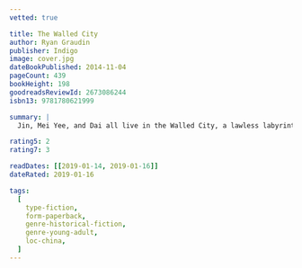 ```yaml
---
vetted: true

title: The Walled City
author: Ryan Graudin
publisher: Indigo
image: cover.jpg
dateBookPublished: 2014-11-04
pageCount: 439
bookHeight: 198
goodreadsReviewId: 2673086244
isbn13: 9781780621999

summary: |
  Jin, Mei Yee, and Dai all live in the Walled City, a lawless labyrinth run by crime lords and overrun by street gangs. Teens there traffic drugs or work in brothels - or, like Jin, hide under the radar. But when Dai offers Jin a chance to find her lost sister, Mei Yee, she begins a breathtaking race against the clock to escape the Walled City itself.

rating5: 2
rating7: 3

readDates: [[2019-01-14, 2019-01-16]]
dateRated: 2019-01-16

tags:
  [
    type-fiction,
    form-paperback,
    genre-historical-fiction,
    genre-young-adult,
    loc-china,
  ]
---
```

